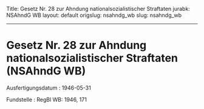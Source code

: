 Title: Gesetz Nr. 28 zur Ahndung nationalsozialistischer Straftaten
jurabk: NSAhndG WB
layout: default
origslug: nsahndg_wb
slug: nsahndg_wb

---

# Gesetz Nr. 28 zur Ahndung nationalsozialistischer Straftaten (NSAhndG WB)

Ausfertigungsdatum
:   1946-05-31

Fundstelle
:   RegBl WB: 1946, 171

